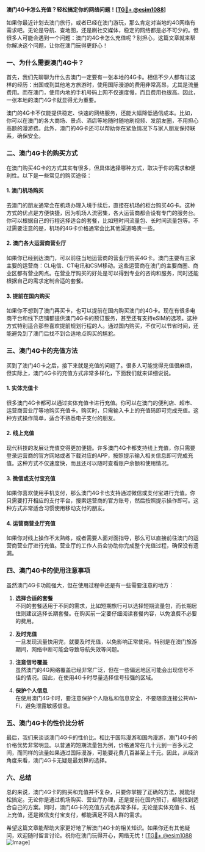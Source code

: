 **澳门4G卡怎么充值？轻松搞定你的网络问题！[[TG💪+ @esim1088](https://t.me/s/esim1088)]**

如果你最近计划去澳门旅行，或者已经在澳门游玩，那么肯定对当地的4G网络有需求吧。无论是导航、查地图，还是刷社交媒体，稳定的网络都是必不可少的。但很多人可能会遇到一个问题：澳门的4G卡怎么充值呢？别担心，这篇文章就来帮你解决这个问题，让你在澳门玩得更舒心！

### 一、为什么需要澳门4G卡？

首先，我们先聊聊为什么去澳门一定要有一张本地的4G卡。相信不少人都有过这样的经历：出国或到其他地方旅游时，使用国际漫游的费用非常高昂，尤其是流量费用。而在澳门，使用内地的手机号码上网不仅速度慢，而且费用也很高。因此，一张本地的澳门4G卡就显得尤为重要。

澳门的4G卡不仅能提供稳定、快速的网络服务，还能大幅降低通信成本。比如，你可以在澳门的各大商场、景点、酒店等地随时随地刷视频、发朋友圈，不用担心高额的漫游费。此外，澳门的4G卡还可以帮助你在紧急情况下与家人朋友保持联系，确保安全。

### 二、澳门4G卡的购买方式

在澳门购买4G卡的方式其实有很多，但具体选择哪种方式，取决于你的需求和便利性。以下是一些常见的购买途径：

#### 1. **澳门机场购买**
   去澳门的朋友通常会在机场办理入境手续后，直接在机场的柜台购买4G卡。这种方式的优点是方便快捷，因为机场人流密集，各大运营商都会设有专门的服务台。你可以根据自己的行程选择适合的套餐，比如短时间流量包、长时间流量包等。不过需要注意的是，机场的4G卡价格通常会比其他渠道略贵一些。

#### 2. **澳门各大运营商营业厅**
   如果你已经到达澳门，可以前往当地运营商的营业厅购买4G卡。澳门主要有三家主要的运营商：CL电信、CT电讯和CSM移动。这些运营商在澳门的主要商圈、商业区都有营业网点。在营业厅购买的好处是可以得到专业的咨询和服务，同时还能根据自己的需求定制合适的套餐。

#### 3. **提前在国内购买**
   如果你不想到了澳门再买卡，也可以提前在国内购买澳门的4G卡。现在有很多电商平台和线下店铺都提供澳门4G卡的预订服务，甚至还有支持eSIM的选项。这种方式特别适合那些喜欢提前规划行程的人。通过国内购买，不仅可以节省时间，还能避免到了澳门后找不到合适地点购买的尴尬。

### 三、澳门4G卡的充值方法

买到了澳门4G卡之后，接下来就是充值的问题了。很多人可能觉得充值很麻烦，但实际上，澳门4G卡的充值方式非常多样化，下面我们就来详细说说。

#### 1. **实体充值卡**
   很多澳门4G卡都可以通过实体充值卡进行充值。你可以在澳门的便利店、超市、运营商营业厅等地购买充值卡。购买时，只需输入卡上的充值码即可完成充值。这种方式操作简单，适合不熟悉电子支付的朋友。

#### 2. **线上充值**
   现代科技的发展让充值变得更加便捷。许多澳门4G卡都支持线上充值，你只需要登录运营商的官方网站或者下载对应的APP，按照提示输入相关信息即可完成充值。这种方式不仅速度快，而且还可以随时查看账户余额和使用情况。

#### 3. **微信或支付宝充值**
   如果你喜欢使用手机支付，那么澳门4G卡也支持通过微信或支付宝进行充值。你只需要打开相应的支付平台，搜索运营商的官方账号，然后按照提示操作即可。这种方式非常适合习惯使用移动支付的朋友。

#### 4. **运营商营业厅充值**
   如果你对线上操作不太熟练，或者需要人面对面指导，那么可以直接前往澳门的运营商营业厅进行充值。营业厅的工作人员会协助你完成整个充值过程，确保没有遗漏。

### 四、澳门4G卡的使用注意事项

虽然澳门4G卡功能强大，但在使用过程中还是有一些需要注意的地方：

1. **选择合适的套餐**  
   不同的套餐适用于不同的需求，比如短期旅行可以选择短期流量包，而长期居住则建议选择长期套餐。在购买前一定要仔细阅读套餐内容，以免浪费不必要的费用。

2. **及时充值**  
   一旦发现流量快用完，就要及时充值，以免影响正常使用。特别是在澳门旅游期间，网络中断可能会导致导航失效等问题。

3. **注意信号覆盖**  
   虽然澳门的4G网络覆盖已经非常广泛，但在一些偏远地区可能会出现信号不佳的情况。因此，在使用4G卡时尽量选择信号较强的区域。

4. **保护个人信息**  
   在使用澳门4G卡时，要注意保护个人隐私和信息安全，不要随意连接公共Wi-Fi，避免泄露敏感信息。

### 五、澳门4G卡的性价比分析

最后，我们来谈谈澳门4G卡的性价比。相比于国际漫游和国内漫游，澳门4G卡的价格优势非常明显。以普通的短期流量包为例，价格通常在几十元到一百多元之间，而同样的流量如果通过国际漫游，可能要花费几百甚至上千元。因此，从经济角度来看，澳门4G卡无疑是最划算的选择。

### 六、总结

总的来说，澳门4G卡的购买和充值并不复杂，只要你掌握了正确的方法，就能轻松搞定。无论你是通过机场购买、营业厅办理，还是提前在国内预订，都能找到适合自己的方案。同时，澳门4G卡的充值方式也非常多样，无论是实体充值卡、线上充值，还是微信支付宝支付，都能满足不同人群的需求。

希望这篇文章能帮助大家更好地了解澳门4G卡的相关知识。如果你还有其他疑问，欢迎随时留言讨论。祝你在澳门玩得开心，网络无忧！[[TG💪+ @esim1088](https://t.me/s/esim1088) ![Image](https://i.postimg.cc/4NQfJmqS/Snipaste-2025-05-13-00-14-12.png)]